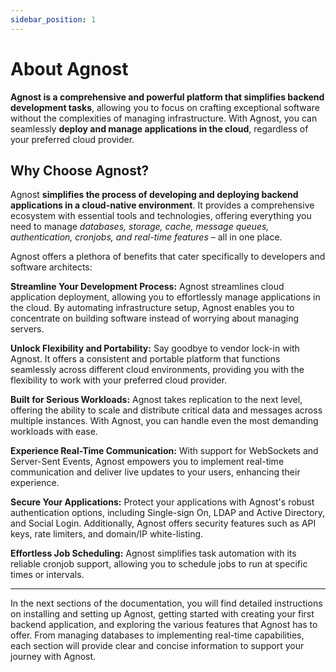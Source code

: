 ```yaml
---
sidebar_position: 1
---
```


# About Agnost

**Agnost is a comprehensive and powerful platform that simplifies backend
development tasks**, allowing you to focus on crafting exceptional software
without the complexities of managing infrastructure. With Agnost, you can
seamlessly **deploy and manage applications in the cloud**, regardless of your
preferred cloud provider.

## Why Choose Agnost?

Agnost **simplifies the process of developing and deploying backend applications
in a cloud-native environment**. It provides a comprehensive ecosystem with
essential tools and technologies, offering everything you need to manage
_databases, storage, cache, message queues, authentication, cronjobs, and
real-time features_ – all in one place.

Agnost offers a plethora of benefits that cater specifically to developers and
software architects:

**Streamline Your Development Process:** Agnost streamlines cloud application
deployment, allowing you to effortlessly manage applications in the cloud. By
automating infrastructure setup, Agnost enables you to concentrate on building
software instead of worrying about managing servers.

**Unlock Flexibility and Portability:** Say goodbye to vendor lock-in with
Agnost. It offers a consistent and portable platform that functions seamlessly
across different cloud environments, providing you with the flexibility to work
with your preferred cloud provider.

**Built for Serious Workloads:** Agnost takes replication to the next level,
offering the ability to scale and distribute critical data and messages across
multiple instances. With Agnost, you can handle even the most demanding
workloads with ease.

**Experience Real-Time Communication:** With support for WebSockets and
Server-Sent Events, Agnost empowers you to implement real-time communication and
deliver live updates to your users, enhancing their experience.

**Secure Your Applications:** Protect your applications with Agnost's robust
authentication options, including Single-sign On, LDAP and Active Directory, and
Social Login. Additionally, Agnost offers security features such as API keys,
rate limiters, and domain/IP white-listing.

**Effortless Job Scheduling:** Agnost simplifies task automation with its
reliable cronjob support, allowing you to schedule jobs to run at specific times
or intervals.

---

In the next sections of the documentation, you will find detailed instructions
on installing and setting up Agnost, getting started with creating your first
backend application, and exploring the various features that Agnost has to
offer. From managing databases to implementing real-time capabilities, each
section will provide clear and concise information to support your journey with
Agnost.

